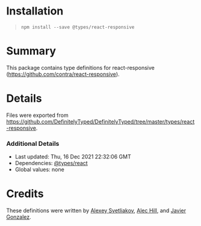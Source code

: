 # Installation
> `npm install --save @types/react-responsive`

# Summary
This package contains type definitions for react-responsive (https://github.com/contra/react-responsive).

# Details
Files were exported from https://github.com/DefinitelyTyped/DefinitelyTyped/tree/master/types/react-responsive.

### Additional Details
 * Last updated: Thu, 16 Dec 2021 22:32:06 GMT
 * Dependencies: [@types/react](https://npmjs.com/package/@types/react)
 * Global values: none

# Credits
These definitions were written by [Alexey Svetliakov](https://github.com/asvetliakov), [Alec Hill](https://github.com/alechill), and [Javier Gonzalez](https://github.com/xaviergonz).
